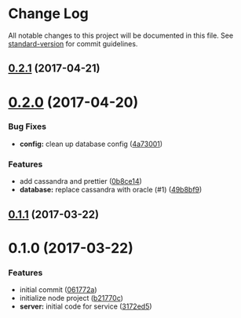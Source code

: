 # Change Log

All notable changes to this project will be documented in this file. See [standard-version](https://github.com/conventional-changelog/standard-version) for commit guidelines.

<a name="0.2.1"></a>
## [0.2.1](https://github.com/shellthor/microservice-boilerplate/compare/v0.2.0...v0.2.1) (2017-04-21)



<a name="0.2.0"></a>
# [0.2.0](https://github.com/shellthor/microservice-boilerplate/compare/v0.1.1...v0.2.0) (2017-04-20)


### Bug Fixes

* **config:** clean up database config ([4a73001](https://github.com/shellthor/microservice-boilerplate/commit/4a73001))


### Features

* add cassandra and prettier ([0b8ce14](https://github.com/shellthor/microservice-boilerplate/commit/0b8ce14))
* **database:** replace cassandra with oracle (#1) ([49b8bf9](https://github.com/shellthor/microservice-boilerplate/commit/49b8bf9))



<a name="0.1.1"></a>
## [0.1.1](https://github.com/shellthor/microservice-boilerplate/compare/v0.1.0...v0.1.1) (2017-03-22)



<a name="0.1.0"></a>
# 0.1.0 (2017-03-22)


### Features

* initial commit ([061772a](https://github.com/shellthor/microservice-boilerplate/commit/061772a))
* initialize node project ([b21770c](https://github.com/shellthor/microservice-boilerplate/commit/b21770c))
* **server:** initial code for service ([3172ed5](https://github.com/shellthor/microservice-boilerplate/commit/3172ed5))
